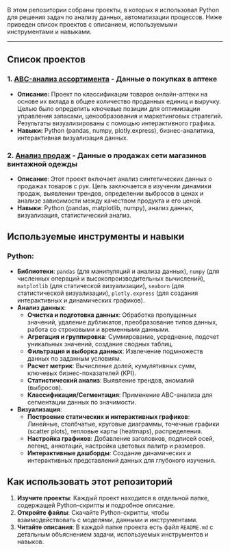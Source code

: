 В этом репозитории собраны проекты, в которых я использовал Python для решения задач по анализу данных, автоматизации процессов. Ниже приведен список проектов с описанием, используемыми инструментами и навыками.

---

## Список проектов

### 1.  **[ABC-анализ ассортимента](https://github.com/Sklarone/data_analyst_portfolio/tree/main/Python_Projects/ABC_analysis) - Данные о покупках в аптеке**
   - **Описание:** Проект по классификации товаров онлайн-аптеки на основе их вклада в общее количество проданных единиц и выручку. Целью было определить ключевые позиции для оптимизации управления запасами, ценообразования и маркетинговых стратегий. Результаты визуализированы с помощью интерактивного графика.
   - **Навыки:** Python (pandas, numpy, plotly.express), бизнес-аналитика, интерактивная визуализация данных.
### 2. **[Анализ продаж](https://github.com/Sklarone/data_analyst_portfolio/tree/main/Python_Projects/sales_analysis) - Данные о продажах сети магазинов винтажной одежды**
   - **Описание**: Этот проект включает анализ синтетических данных о продажах товаров с рук. Цель заключается в изучении динамики продаж, выявлении трендов, определении выбросов в ценах и анализе зависимости между качеством продукта и его ценой.
   - **Навыки**: Python (pandas, matplotlib, numpy), анализ данных, визуализация, статистический анализ.

## Используемые инструменты и навыки

### Python:
- **Библиотеки**: `pandas` (для манипуляций и анализа данных), `numpy` (для численных операций и высокопроизводительных вычислений), `matplotlib` (для статической визуализации), `seaborn` (для статистической визуализации), `plotly.express` (для создания интерактивных и динамических графиков).
- **Анализ данных**:
    - **Очистка и подготовка данных**: Обработка пропущенных значений, удаление дубликатов, преобразование типов данных, работа со строковыми и временными данными.
    - **Агрегация и группировка**: Суммирование, усреднение, подсчет уникальных значений, создание сводных таблиц.
    - **Фильтрация и выборка данных**: Извлечение подмножеств данных по заданным условиям.
    - **Расчет метрик**: Вычисление долей, кумулятивных сумм, ключевых бизнес-показателей (KPI).
    - **Статистический анализ**: Выявление трендов, аномалий (выбросов).
    - **Классификация/Сегментация**: Применение ABC-анализа для сегментации данных по значимости.
- **Визуализация**:
    - **Построение статических и интерактивных графиков**: Линейные, столбчатые, круговые диаграммы, точечные графики (scatter plots), тепловые карты (heatmaps), распределения.
    - **Настройка графиков**: Добавление заголовков, подписей осей, легенд, аннотаций, настройка цветовых палитр и размеров.
    - **Интерактивные дашборды**: Создание динамических и интерактивных представлений данных для глубокого изучения.

## Как использовать этот репозиторий

1. **Изучите проекты**: Каждый проект находится в отдельной папке, содержащей Python-скрипты и подробное описание.
2. **Откройте файлы**: Скачайте Python-скрипты, чтобы взаимодействовать с моделями, данными и инструментами.
3. **Читайте описания**: В каждой папке проекта есть файл `README.md` с детальным объяснением задачи, используемых инструментов и навыков.
